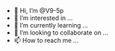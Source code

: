 - 👋 Hi, I’m @V9-5p
- 👀 I’m interested in ...
- 🌱 I’m currently learning ...
- 💞️ I’m looking to collaborate on ...
- 📫 How to reach me ...

<!---
V9-5p/V9-5p is a ✨ special ✨ repository because its `README.md` (this file) appears on your GitHub profile.
You can click the Preview link to take a look at your changes.
--->
